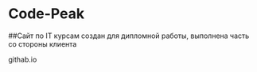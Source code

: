 # Code-Peak
##Сайт по IT курсам
создан для дипломной работы, выполнена часть со стороны клиента

githab.io
